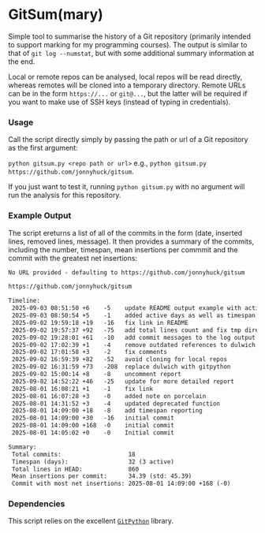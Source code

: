 # GitSum(mary)
Simple tool to summarise the history of a Git repository (primarily intended to support marking for my programming courses). The output is similar to that of `git log --numstat`, but with some additional summary information at the end.

Local or remote repos can be analysed, local repos will be read directly, whereas remotes will be cloned into a temporary directory. Remote URLs can be in the form `https://...` or `git@...`, but the latter will be required if you want to make use of SSH keys (instead of typing in credentials).

### Usage
Call the script directly simply by passing the path or url of a Git repository as the first argument:

`python gitsum.py <repo path or url>` e.g., `python gitsum.py https://github.com/jonnyhuck/gitsum`.

If you just want to test it, running `python gitsum.py` with no argument will run the analysis for this repository.

### Example Output
The script ereturns a list of all of the commits in the form (date, inserted lines, removed lines, message). It then provides a summary of the commits, including the number, timespan, mean insertions per commmit and the commit with the greatest net insertions:

```txt
No URL provided - defaulting to https://github.com/jonnyhuck/gitsum

https://github.com/jonnyhuck/gitsum

Timeline:
 2025-09-03 08:51:50 +6    -5    update README output example with active days
 2025-09-03 08:50:54 +5    -1    added active days as well as timespan
 2025-09-02 19:59:18 +19   -16   fix link in README
 2025-09-02 19:57:37 +92   -75   add total lines count and fix tmp directory not deleting
 2025-09-02 19:28:01 +61   -10   add commit messages to the log output and update README
 2025-09-02 17:02:39 +1    -4    remove outdated references to dulwich
 2025-09-02 17:01:58 +3    -2    fix comments
 2025-09-02 16:59:39 +82   -52   avoid cloning for local repos
 2025-09-02 16:31:59 +73   -208  replace dulwich with gitpython
 2025-09-02 15:00:14 +8    -8    uncomment report
 2025-09-02 14:52:22 +46   -25   update for more detailed report
 2025-08-01 16:08:21 +1    -1    fix link
 2025-08-01 16:07:28 +3    -0    added note on porcelain
 2025-08-01 14:31:52 +3    -4    updated deprecated function
 2025-08-01 14:09:00 +18   -8    add timespan reporting
 2025-08-01 14:09:00 +30   -16   initial commit
 2025-08-01 14:09:00 +168  -0    initial commit
 2025-08-01 14:05:02 +0    -0    Initial commit

Summary:
 Total commits:                   18
 Timespan (days):                 32 (3 active)
 Total lines in HEAD:             860
 Mean insertions per commit:      34.39 (std: 45.39)
 Commit with most net insertions: 2025-08-01 14:09:00 +168 (-0)
```

### Dependencies
This script relies on the excellent [`GitPython`](https://github.com/gitpython-developers/GitPython) library.